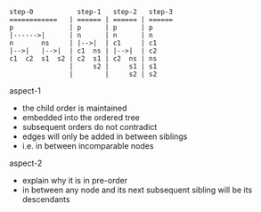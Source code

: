 
```
step-0           step-1   step-2   step-3
============   | ====== | ====== | ======
p              | p      | p      | p
|------>|      | n      | n      | n
n       ns     | |-->|  | c1     | c1
|-->|   |-->|  | c1  ns | |-->|  | c2
c1  c2  s1  s2 | c2  s1 | c2  ns | ns
               |     s2 |     s1 | s1
               |        |     s2 | s2
```

aspect-1
- the child order is maintained
- embedded into the ordered tree
- subsequent orders do not contradict
- edges will only be added in between siblings
- i.e. in between incomparable nodes

aspect-2
- explain why it is in pre-order
- in between any node and its next subsequent
  sibling will be its descendants
